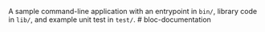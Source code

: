 A sample command-line application with an entrypoint in `bin/`, library code
in `lib/`, and example unit test in `test/`.
#   b l o c - d o c u m e n t a t i o n  
 